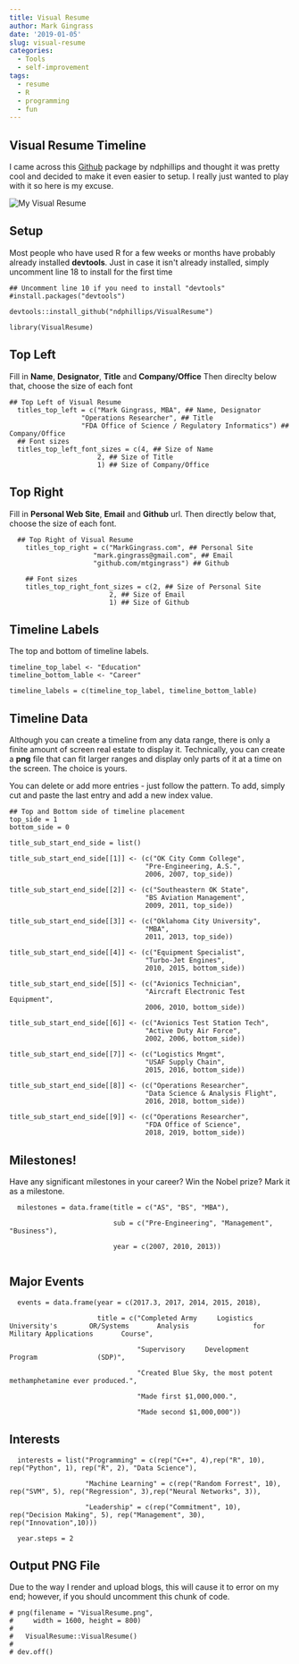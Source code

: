 ```yaml
---
title: Visual Resume
author: Mark Gingrass
date: '2019-01-05'
slug: visual-resume
categories:
  - Tools
  - self-improvement
tags:
  - resume
  - R
  - programming
  - fun
---
```


## Visual Resume Timeline
I came across this [Github](https://github.com/ndphillips/VisualResume) package by ndphillips and thought it was pretty cool and decided to make it even easier to setup. I really just wanted to play with it so here is my excuse. 

![My Visual Resume](VisualResume.png)


## Setup
Most people who have used R for a few weeks or months have probably already installed **devtools**. Just in case it isn't already installed, simply uncomment line 18 to install for the first time 

```{r setup, include=FALSE }
## Uncomment line 10 if you need to install "devtools"
#install.packages("devtools")

devtools::install_github("ndphillips/VisualResume")

library(VisualResume)
```

## Top Left
Fill in **Name**, **Designator**, **Title** and **Company/Office**
Then direclty below that, choose the size of each font

```{r}
## Top Left of Visual Resume
  titles_top_left = c("Mark Gingrass, MBA", ## Name, Designator
                  "Operations Researcher", ## Title
                  "FDA Office of Science / Regulatory Informatics") ## Company/Office
  ## Font sizes
  titles_top_left_font_sizes = c(4, ## Size of Name 
                      2, ## Size of Title
                      1) ## Size of Company/Office
```

## Top Right
Fill in **Personal Web Site**, **Email** and **Github** url. 
Then directly below that, choose the size of each font.

```{r}
  ## Top Right of Visual Resume
    titles_top_right = c("MarkGingrass.com", ## Personal Site
                     "mark.gingrass@gmail.com", ## Email
                     "github.com/mtgingrass") ## Github

    ## Font sizes
    titles_top_right_font_sizes = c(2, ## Size of Personal Site
                         2, ## Size of Email
                         1) ## Size of Github
```

## Timeline Labels
The top and bottom of timeline labels.

```{r}
timeline_top_label <- "Education"
timeline_bottom_lable <- "Career"

timeline_labels = c(timeline_top_label, timeline_bottom_lable)
```

## Timeline Data
Although you can create a timeline from any data range, there is only a finite amount of screen real estate to display it. Technically, you can create a **png** file that can fit larger ranges and display only parts of it at a time on the screen. The choice is yours. 

You can delete or add more entries - just follow the pattern. To add, simply cut and paste the last entry and add a new index value. 

```{r}
## Top and Bottom side of timeline placement
top_side = 1
bottom_side = 0

title_sub_start_end_side = list()

title_sub_start_end_side[[1]] <- (c("OK City Comm College",
                                  "Pre-Engineering, A.S.", 
                                  2006, 2007, top_side))

title_sub_start_end_side[[2]] <- (c("Southeastern OK State", 
                                  "BS Aviation Management", 
                                  2009, 2011, top_side))

title_sub_start_end_side[[3]] <- (c("Oklahoma City University", 
                                  "MBA", 
                                  2011, 2013, top_side))

title_sub_start_end_side[[4]] <- (c("Equipment Specialist", 
                                  "Turbo-Jet Engines", 
                                  2010, 2015, bottom_side))

title_sub_start_end_side[[5]] <- (c("Avionics Technician", 
                                  "Aircraft Electronic Test Equipment", 
                                  2006, 2010, bottom_side))

title_sub_start_end_side[[6]] <- (c("Avionics Test Station Tech", 
                                  "Active Duty Air Force", 
                                  2002, 2006, bottom_side))

title_sub_start_end_side[[7]] <- (c("Logistics Mngmt", 
                                  "USAF Supply Chain", 
                                  2015, 2016, bottom_side))

title_sub_start_end_side[[8]] <- (c("Operations Researcher", 
                                  "Data Science & Analysis Flight", 
                                  2016, 2018, bottom_side))

title_sub_start_end_side[[9]] <- (c("Operations Researcher", 
                                  "FDA Office of Science", 
                                  2018, 2019, bottom_side))
```


## Milestones!
Have any significant milestones in your career? Win the Nobel prize? Mark it as a milestone. 

```{r}
  milestones = data.frame(title = c("AS", "BS", "MBA"),
  
                          sub = c("Pre-Engineering", "Management", "Business"),
  
                          year = c(2007, 2010, 2013))
  
```

## Major Events

```{r}
  events = data.frame(year = c(2017.3, 2017, 2014, 2015, 2018),
  
                      title = c("Completed Army     Logistics               University's        OR/Systems       Analysis                for                Military Applications       Course",
  
                                "Supervisory     Development    Program               (SDP)",
  
                                "Created Blue Sky, the most potent methamphetamine ever produced.",
  
                                "Made first $1,000,000.",
  
                                "Made second $1,000,000"))
```

## Interests

```{r}
  interests = list("Programming" = c(rep("C++", 4),rep("R", 10), rep("Python", 1), rep("R", 2), "Data Science"),
  
                   "Machine Learning" = c(rep("Random Forrest", 10), rep("SVM", 5), rep("Regression", 3),rep("Neural Networks", 3)),
  
                   "Leadership" = c(rep("Commitment", 10), rep("Decision Making", 5), rep("Management", 30), rep("Innovation",10)))
  
  year.steps = 2
```


## Output PNG File
Due to the way I render and upload blogs, this will cause it to error on my end; however, if you should uncomment this chunk of code. 
```{r}
# png(filename = "VisualResume.png",
#     width = 1600, height = 800)
# 
#   VisualResume::VisualResume()
# 
# dev.off()
```